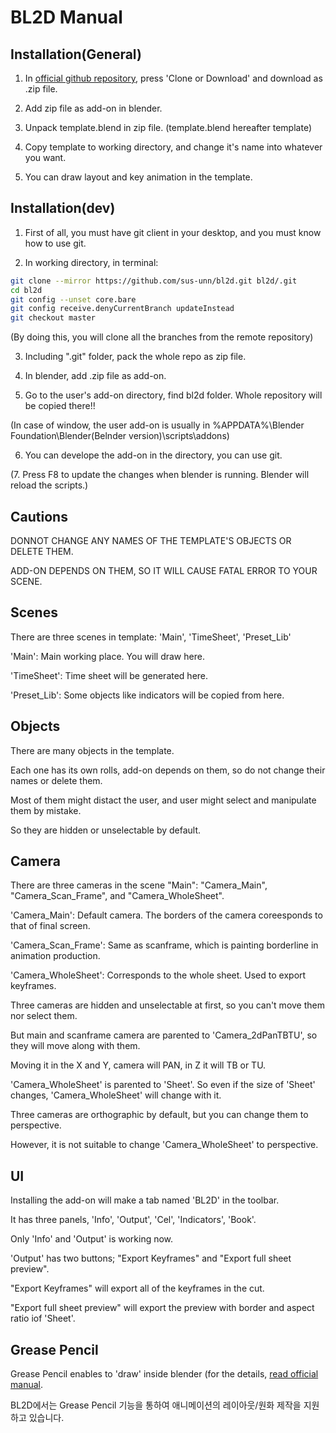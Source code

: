 BL2D Manual
===========

Installation(General)
----------------

1. In [official github repository](https://github.com/sus-unn/bl2d), press 'Clone or Download' and download as .zip file.

2. Add zip file as add-on in blender.

3. Unpack template.blend in zip file. (template.blend hereafter template)

4. Copy template to working directory, and change it's name into whatever you want.

5. You can draw layout and key animation in the template.

Installation(dev)
-------------

1. First of all, you must have git client in your desktop, and you must know how to use git.

2. In working directory, in terminal:
```bash
git clone --mirror https://github.com/sus-unn/bl2d.git bl2d/.git
cd bl2d
git config --unset core.bare
git config receive.denyCurrentBranch updateInstead
git checkout master
```
(By doing this, you will clone all the branches from the remote repository)

3. Including ".git" folder, pack the whole repo as zip file.

4. In blender, add .zip file as add-on.

5. Go to the user's add-on directory, find bl2d folder. Whole repository will be copied there!!

(In case of window, the user add-on is usually in %APPDATA%\Blender Foundation\Blender\(Belnder version)\scripts\addons\)

6. You can develope the add-on in the directory, you can use git.

(7. Press F8 to update the changes  when blender is running. Blender will reload the scripts.)

Cautions
-------

DONNOT CHANGE ANY NAMES OF THE TEMPLATE'S OBJECTS OR DELETE THEM.

ADD-ON DEPENDS ON THEM, SO IT WILL CAUSE FATAL ERROR TO YOUR SCENE.

Scenes
------

There are three scenes in template: 'Main', 'TimeSheet', 'Preset_Lib'

'Main': Main working place. You will draw here.

'TimeSheet': Time sheet will be generated here.

'Preset_Lib': Some objects like indicators will be copied from here.

Objects
-------

There are many objects in the template.

Each one has its own rolls, add-on depends on them, so do not change their names or delete them.

Most of them might distact the user, and user might select and manipulate them by mistake.

So they are hidden or unselectable by default.

Camera
-------

There are three cameras in the scene "Main": "Camera_Main", "Camera_Scan_Frame", and "Camera_WholeSheet".

'Camera_Main': Default camera. The borders of the camera coreesponds to that of final screen.

'Camera_Scan_Frame': Same as scanframe, which is painting borderline in animation production. 

'Camera_WholeSheet': Corresponds to the whole sheet. Used to export keyframes.

Three cameras are hidden and unselectable at first, so you can't move them nor select them. 

But main and scanframe camera are parented to 'Camera_2dPanTBTU', so they will move along with them.

Moving it in the X and Y, camera will PAN, in Z it will TB or TU.

'Camera_WholeSheet' is parented to 'Sheet'. So even if the size of 'Sheet' changes, 'Camera_WholeSheet' will change with it.

Three cameras are orthographic by default, but you can change them to perspective.

However, it is not suitable to change 'Camera_WholeSheet' to perspective.

UI
---

Installing the add-on will make a tab named 'BL2D' in the toolbar.

It has three panels, 'Info', 'Output', 'Cel', 'Indicators', 'Book'.

Only 'Info' and 'Output' is working now.

'Output' has two buttons; "Export Keyframes" and "Export full sheet preview".

"Export Keyframes" will export all of the keyframes in the cut.

"Export full sheet preview" will export the preview with border and aspect ratio iof 'Sheet'.

Grease Pencil
------------

Grease Pencil enables to 'draw' inside blender (for the details, [read official manual](https://docs.blender.org/manual/en/dev/interface/grease_pencil/introduction.html).

BL2D에서는 Grease Pencil 기능을 통하여 애니메이션의 레이아웃/원화 제작을 지원하고 있습니다.